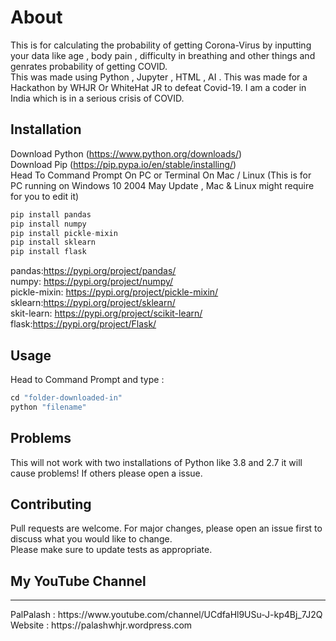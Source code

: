 # About
This is for calculating the probability of getting Corona-Virus by inputting your data like age , body pain , difficulty in breathing and other things and genrates probability of getting COVID. 
<br>
This was made using Python , Jupyter , HTML , AI . 
This was made for a Hackathon by WHJR Or WhiteHat JR to defeat Covid-19. I am a coder in India which is in a serious crisis of COVID.


## Installation
Download Python (https://www.python.org/downloads/)
<br>
Download Pip (https://pip.pypa.io/en/stable/installing/)
<br>
Head To Command Prompt On PC or Terminal On Mac / Linux (This is for PC running on Windows 10 2004 May Update , Mac & Linux might require for you to edit it)
```python 
pip install pandas 
pip install numpy
pip install pickle-mixin 
pip install sklearn
pip install flask 
```
pandas:https://pypi.org/project/pandas/
<br>
numpy: https://pypi.org/project/numpy/
<br>
pickle-mixin: https://pypi.org/project/pickle-mixin/
<br>
sklearn:https://pypi.org/project/sklearn/
<br>
skit-learn: https://pypi.org/project/scikit-learn/
<br>
flask:https://pypi.org/project/Flask/
<br>

## Usage
Head to Command Prompt and type : 
<br>
```python 
cd "folder-downloaded-in"
python "filename"
``` 

## Problems 
This will not work with two installations of Python like 3.8 and 2.7 it will cause problems! 
If others please open a issue.

## Contributing 
Pull requests are welcome. For major changes, please open an issue first to discuss what you would like to change.
<br>
Please make sure to update tests as appropriate.

## My YouTube Channel 
<hr>
PalPalash : https://www.youtube.com/channel/UCdfaHl9USu-J-kp4Bj_7J2Q 
Website : https://palashwhjr.wordpress.com
